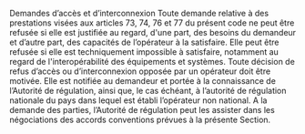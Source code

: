 Demandes d’accès et d’interconnexion
Toute demande relative à des prestations visées aux articles 73, 74, 76 et 77 du présent code ne peut être refusée si elle est justifiée au regard, d'une part, des besoins du demandeur et d’autre part, des capacités de l’opérateur à la satisfaire.  Elle peut être refusée si elle est techniquement impossible à satisfaire, notamment au regard de l'interopérabilité des équipements et systèmes.
Toute décision de refus d’accès ou d’interconnexion opposée par un opérateur doit être motivée. Elle est notifiée au demandeur et portée à la connaissance de l’Autorité de régulation, ainsi que, le cas échéant, à l’autorité de régulation nationale du pays dans lequel est établi l’opérateur non national.
A la demande des parties, l’Autorité de régulation peut les assister dans les négociations des accords conventions prévues à la présente Section.